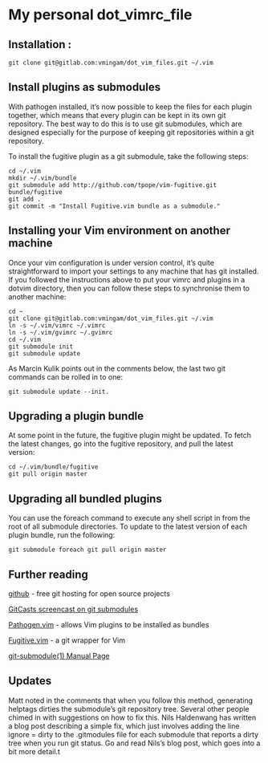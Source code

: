 My personal dot_vimrc_file
===

## Installation :

```shell
git clone git@gitlab.com:vmingam/dot_vim_files.git ~/.vim
```

## Install plugins as submodules

With pathogen installed, it’s now possible to keep the files for each plugin together, which means that every plugin can be kept in its own git repository. The best way to do this is to use git submodules, which are designed especially for the purpose of keeping git repositories within a git repository.

To install the fugitive plugin as a git submodule, take the following steps:

```shell
cd ~/.vim
mkdir ~/.vim/bundle
git submodule add http://github.com/tpope/vim-fugitive.git bundle/fugitive
git add .
git commit -m "Install Fugitive.vim bundle as a submodule."
```

## Installing your Vim environment on another machine

Once your vim configuration is under version control, it’s quite straightforward to import your settings to any machine that has git installed. If you followed the instructions above to put your vimrc and plugins in a dotvim directory, then you can follow these steps to synchronise them to another machine:


```shell
cd ~
git clone git@gitlab.com:vmingam/dot_vim_files.git ~/.vim
ln -s ~/.vim/vimrc ~/.vimrc
ln -s ~/.vim/gvimrc ~/.gvimrc
cd ~/.vim
git submodule init
git submodule update
```

As Marcin Kulik points out in the comments below, the last two git commands can be rolled in to one:

```shell
git submodule update --init.
```

## Upgrading a plugin bundle

At some point in the future, the fugitive plugin might be updated. To fetch the latest changes, go into the fugitive repository, and pull the latest version:

```shell
cd ~/.vim/bundle/fugitive
git pull origin master
```


## Upgrading all bundled plugins

You can use the foreach command to execute any shell script in from the root of all submodule directories. To update to the latest version of each plugin bundle, run the following:

```shell
git submodule foreach git pull origin master
```


## Further reading

[github](http://github.com/) - free git hosting for open source projects

[GitCasts screencast on git submodules](http://blip.tv/file/4218925)

[Pathogen.vim](http://www.vim.org/scripts/script.php?script_id=2332) - allows Vim plugins to be installed as bundles

[Fugitive.vim](https://github.com/tpope/vim-fugitive) - a git wrapper for Vim

[git-submodule(1) Manual Page](http://www.kernel.org/pub/software/scm/git/docs/v1.7.5.4/git-submodule.html)

## Updates

Matt noted in the comments that when you follow this method, generating helptags dirties the submodule’s git repository tree. Several other people chimed in with suggestions on how to fix this. Nils Haldenwang has written a blog post describing a simple fix, which just involves adding the line ignore = dirty to the .gitmodules file for each submodule that reports a dirty tree when you run git status. Go and read Nils’s blog post, which goes into a bit more detail.t

